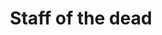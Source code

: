 ---
layout: item
title: Staff of the dead
item-id: 11791
datatable: true
id: 11791
name: "Staff of the dead"
members: true
lowalch: 400002
highalch: 600003
examine: "A ghastly weapon with evil origins."
monsters:
  - id: 3129
    name: "K'ril Tsutsaroth"
    members: true
    combat_level: 650
    wiki_url: "https://oldschool.runescape.wiki/w/K'ril_Tsutsaroth"
    drops:
      - quantity: "1"
        rarity: 0.001968503937007874
    image: "https://oldschool.runescape.wiki/images/thumb/2/2f/K%27ril_Tsutsaroth.png/280px-K%27ril_Tsutsaroth.png?d22a3"
---